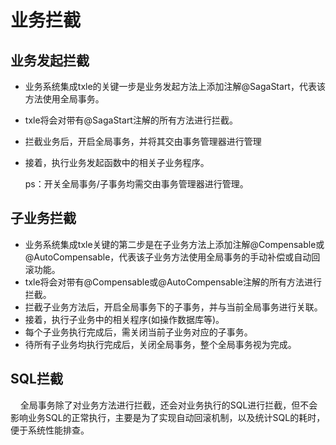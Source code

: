 # 业务拦截

## 业务发起拦截

- 业务系统集成txle的关键一步是业务发起方法上添加注解@SagaStart，代表该方法使用全局事务。

- txle将会对带有@SagaStart注解的所有方法进行拦截。

- 拦截业务后，开启全局事务，并将其交由事务管理器进行管理

- 接着，执行业务发起函数中的相关子业务程序。

  ps：开关全局事务/子事务均需交由事务管理器进行管理。

## 子业务拦截

- 业务系统集成txle关键的第二步是在子业务方法上添加注解@Compensable或@AutoCompensable，代表该子业务方法使用全局事务的手动补偿或自动回滚功能。
- txle将会对带有@Compensable或@AutoCompensable注解的所有方法进行拦截。
- 拦截子业务方法后，开启全局事务下的子事务，并与当前全局事务进行关联。
- 接着，执行子业务中的相关程序(如操作数据库等)。
- 每个子业务执行完成后，需关闭当前子业务对应的子事务。
- 待所有子业务均执行完成后，关闭全局事务，整个全局事务视为完成。

## SQL拦截

&nbsp;&nbsp;&nbsp;&nbsp;全局事务除了对业务方法进行拦截，还会对业务执行的SQL进行拦截，但不会影响业务SQL的正常执行，主要是为了实现自动回滚机制，以及统计SQL的耗时，便于系统性能排查。
